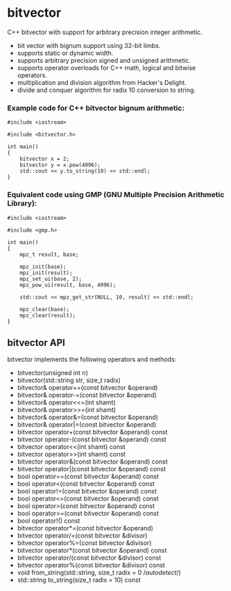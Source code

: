 # bitvector

C++ bitvector with support for arbitrary precision integer arithmetic.

- bit vector with bignum support using 32-bit limbs.
- supports static or dynamic width.
- supports arbitrary precision signed and unsigned arithmetic.
- supports operator overloads for C++ math, logical and bitwise operators.
- multiplication and division algorithm from Hacker's Delight.
- divide and conquer algorithm for radix 10 conversion to string.

### Example code for C++ bitvector bignum arithmetic:

```
#include <iostream>

#include <bitvector.h>

int main()
{
	bitvector x = 2;
	bitvector y = x.pow(4096);
	std::cout << y.to_string(10) << std::endl;
}
```

### Equivalent code using GMP (GNU Multiple Precision Arithmetic Library):

```
#include <iostream>

#include <gmp.h>

int main()
{
	mpz_t result, base;

	mpz_init(base);
	mpz_init(result);
	mpz_set_ui(base, 2);
	mpz_pow_ui(result, base, 4096);

	std::cout << mpz_get_str(NULL, 10, result) << std::endl;

	mpz_clear(base);
	mpz_clear(result);
}
```

## bitvector API

bitvector implements the following operators and methods:

- bitvector(unsigned int n)
- bitvector(std::string str, size_t radix)
- bitvector& operator+=(const bitvector &operand)
- bitvector& operator-=(const bitvector &operand)
- bitvector& operator<<=(int shamt)
- bitvector& operator>>=(int shamt)
- bitvector& operator&=(const bitvector &operand)
- bitvector& operator|=(const bitvector &operand)
- bitvector operator+(const bitvector &operand) const
- bitvector operator-(const bitvector &operand) const
- bitvector operator<<(int shamt) const
- bitvector operator>>(int shamt) const
- bitvector operator&(const bitvector &operand) const
- bitvector operator|(const bitvector &operand) const
- bool operator==(const bitvector &operand) const
- bool operator<(const bitvector &operand) const
- bool operator!=(const bitvector &operand) const
- bool operator<=(const bitvector &operand) const
- bool operator>(const bitvector &operand) const
- bool operator>=(const bitvector &operand) const
- bool operator!() const
- bitvector operator*=(const bitvector &operand)
- bitvector operator/=(const bitvector &divisor)
- bitvector operator%=(const bitvector &divisor)
- bitvector operator*(const bitvector &operand) const
- bitvector operator/(const bitvector &divisor) const
- bitvector operator%(const bitvector &divisor) const
- void from_string(std::string, size_t radix = 0 /*autodetect*/)
- std::string to_string(size_t radix = 10) const
